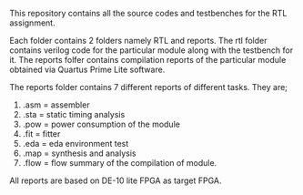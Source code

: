This repository contains all the source codes and testbenches for the RTL assignment. 

Each folder contains 2 folders namely RTL and reports. The rtl folder contains verilog code for the particular module along with the testbench for it. The reports folfer contains compilation reports of the particular
module obtained via Quartus Prime Lite software.

The reports folder contains 7 different reports of different tasks. They are;

1. .asm = assembler
2. .sta = static timing analysis
3. .pow = power consumption of the module
4. .fit = fitter
5. .eda = eda environment test
6. .map = synthesis and analysis
7. .flow = flow summary of the compilation of module.

All reports are based on DE-10 lite FPGA as target FPGA.
